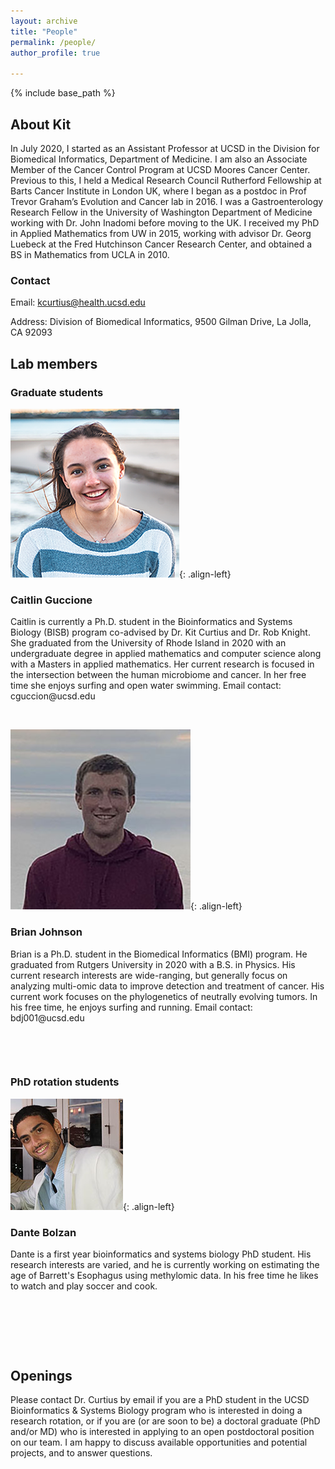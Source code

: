 ```yaml
---
layout: archive
title: "People"
permalink: /people/
author_profile: true

---
```


{% include base_path %}



<h2>About Kit</h2>

In July 2020, I started as an Assistant Professor at UCSD in the Division for Biomedical Informatics, Department of Medicine. I am also an Associate Member of the Cancer Control Program at UCSD Moores Cancer Center. Previous to this, I held a Medical Research Council Rutherford Fellowship at Barts Cancer Institute in London UK, where I began as a postdoc in Prof Trevor Graham’s Evolution and Cancer lab in 2016. I was a Gastroenterology Research Fellow in the University of Washington Department of Medicine working with Dr. John Inadomi before moving to the UK. I received my PhD in Applied Mathematics from UW in 2015, working with advisor Dr. Georg Luebeck at the Fred Hutchinson Cancer Research Center, and obtained a BS in Mathematics from UCLA in 2010. 

<h3>Contact</h3>

Email: kcurtius@health.ucsd.edu

Address: Division of Biomedical Informatics, 9500 Gilman Drive, La Jolla, CA 92093

<h2>Lab members</h2>

<h3>Graduate students</h3>

![caitlin](/images/CaitlinGuccione_small.png){: .align-left}
<h3>Caitlin Guccione</h3>
Caitlin is currently a Ph.D. student in the Bioinformatics and Systems Biology (BISB) program co-advised by Dr. Kit Curtius and Dr. Rob Knight. She graduated from the University of Rhode Island in 2020 with an undergraduate degree in applied mathematics and computer science along with a Masters in applied mathematics. Her current research is focused in the intersection between the human microbiome and cancer. In her free time she enjoys surfing and open water swimming. Email contact: cguccion@ucsd.edu

&nbsp;


![caitlin](/images/BrianJohnson.jpg){: .align-left}
<h3>Brian Johnson</h3>
Brian is a Ph.D. student in the Biomedical Informatics (BMI) program. He graduated from Rutgers University in 2020 with a B.S. in Physics. His current research interests are wide-ranging, but generally focus on analyzing multi-omic data to improve detection and treatment of cancer. His current work focuses on the phylogenetics of neutrally evolving tumors. In his free time, he enjoys surfing and running. Email contact: bdj001@ucsd.edu

&nbsp;

&nbsp;

<h3>PhD rotation students</h3>

![dante](/images/DanteBolzan_small.jpg){: .align-left}
<h3>Dante Bolzan</h3>
Dante is a first year bioinformatics and systems biology PhD student. His research interests are varied, and he is currently working on estimating the age of Barrett's Esophagus using methylomic data. In his free time he likes to watch and play soccer and cook.

&nbsp;

&nbsp; 

&emsp;

<h2>Openings</h2>

 Please contact Dr. Curtius by email if you are a PhD student in the UCSD Bioinformatics & Systems Biology program who is interested in doing a research rotation, or if you are (or are soon to be) a doctoral graduate (PhD and/or MD) who is interested in applying to an open postdoctoral position on our team. I am happy to discuss available opportunities and potential projects, and to answer questions. 



